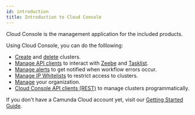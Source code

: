 ```yaml
---
id: introduction
title: Introduction to Cloud Console
---
```


Cloud Console is the management application for the included products.

Using Cloud Console, you can do the folllowing:

- [Create](./manage-clusters/create-cluster.md) and [delete](./manage-clusters/delete-cluster.md) clusters.
- [Manage API clients](./manage-clusters/manage-api-clients.md) to interact with [Zeebe](/components/zeebe/zeebe-overview.md) and [Tasklist](/components/tasklist/introduction.md).
- [Manage alerts](./manage-clusters/manage-alerts.md) to get notified when workflow errors occur.
- [Manage IP Whitelists](./manage-clusters/manage-ip-whitelists.md) to restrict access to clusters.
- [Manage](./manage-organization/organization-settings.md) your organization.
- [Cloud Console API clients (REST)](/apis-tools/cloud-console-api-reference.md) to manage clusters programmatically.

If you don't have a Camunda Cloud account yet, visit our [Getting Started Guide](../../guides/getting-started/create-camunda-cloud-account.md).